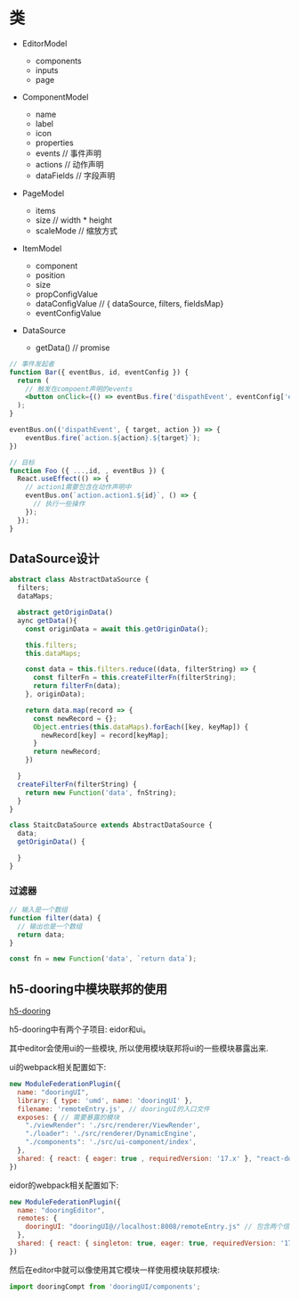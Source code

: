 # 类

- EditorModel
  - components
  - inputs
  - page
- ComponentModel
  - name
  - label
  - icon
  - properties
  - events // 事件声明
  - actions // 动作声明
  - dataFields // 字段声明
- PageModel
  - items
  - size // width * height
  - scaleMode // 缩放方式
- ItemModel
  - component
  - position
  - size
  - propConfigValue
  - dataConfigValue // { dataSource, filters,  fieldsMap}
  - eventConfigValue 

- DataSource
  - getData() // promise

```jsx
// 事件发起者
function Bar({ eventBus, id, eventConfig }) {
  return (
    // 触发在compoent声明的events
    <button onClick={() => eventBus.fire('dispathEvent', eventConfig['event1'])}>btn</button>
  );
}

eventBus.on(('dispathEvent', { target, action }) => {
    eventBus.fire(`action.${action}.${target}`);
})

// 目标
function Foo ({ ...,id, , eventBus }) {
  React.useEffect(() => {
    // action1需要包含在动作声明中
    eventBus.on(`action.action1.${id}`, () => {
      // 执行一些操作
    });
  });
}
```

## DataSource设计

```ts
abstract class AbstractDataSource {
  filters;
  dataMaps;

  abstract getOriginData()
  aync getData(){
    const originData = await this.getOriginData();

    this.filters;
    this.dataMaps;

    const data = this.filters.reduce((data, filterString) => {
      const filterFn = this.createFilterFn(filterString);
      return filterFn(data);
    }, originData);

    return data.map(record => {
      const newRecord = {};
      Object.entries(this.dataMaps).forEach([key, keyMap]) {
        newRecord[key] = record[keyMap];
      }
      return newRecord;
    })

  }
  createFilterFn(filterString) {
    return new Function('data', fnString);
  }
}

class StaitcDataSource extends AbstractDataSource {
  data;
  getOriginData() {

  }
}
```

### 过滤器

```js
// 输入是一个数组
function filter(data) {
  // 输出也是一个数组
  return data;
}
```

```js
const fn = new Function('data', `return data`);
```



## h5-dooring中模块联邦的使用

[h5-dooring](https://github.com/MrXujiang/h5-Dooring)

h5-dooring中有两个子项目: eidor和ui。

其中editor会使用ui的一些模块, 所以使用模块联邦将ui的一些模块暴露出来.

ui的webpack相关配置如下:

```js
new ModuleFederationPlugin({
  name: "dooringUI",
  library: { type: 'umd', name: 'dooringUI' },
  filename: 'remoteEntry.js', // dooringUI的入口文件
  exposes: { // 需要暴露的模块
    "./viewRender": './src/renderer/ViewRender',
    "./loader": './src/renderer/DynamicEngine',
    "./components": './src/ui-component/index',
  },
  shared: { react: { eager: true , requiredVersion: '17.x' }, "react-dom": { eager: true , requiredVersion: '17.x'  } }
})
```

eidor的webpack相关配置如下:

```js
new ModuleFederationPlugin({
  name: "dooringEditor",
  remotes: {
    dooringUI: "dooringUI@//localhost:8008/remoteEntry.js" // 包含两个信息: remoteEntry.js文件位置和依赖的模块联邦名字
  },
  shared: { react: { singleton: true, eager: true, requiredVersion: '17.x' }, "react-dom": { singleton: true,eager: true, requiredVersion: '17.x' }, }
})
```

然后在editor中就可以像使用其它模块一样使用模块联邦模块:

```js
import dooringCompt from 'dooringUI/components';
```